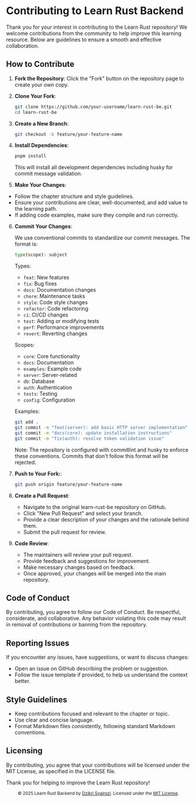 # Contributing to Learn Rust Backend

Thank you for your interest in contributing to the Learn Rust repository! We welcome contributions from the community to help improve this learning resource. Below are guidelines to ensure a smooth and effective collaboration.

## How to Contribute

1. **Fork the Repository**: Click the "Fork" button on the repository page to create your own copy.

2. **Clone Your Fork**:

   ```bash
   git clone https://github.com/your-username/learn-rust-be.git
   cd learn-rust-be
   ```

3. **Create a New Branch**:
   ```bash
   git checkout -b feature/your-feature-name

4. **Install Dependencies**:
   ```bash
   pnpm install
   ```
   This will install all development dependencies including husky for commit message validation.

5. **Make Your Changes**:

- Follow the chapter structure and style guidelines.
- Ensure your contributions are clear, well-documented, and add value to the learning path.
- If adding code examples, make sure they compile and run correctly.

6. **Commit Your Changes**:

   We use conventional commits to standardize our commit messages. The format is:
   ```bash
   type(scope): subject
   ```

   Types:
   - `feat`: New features
   - `fix`: Bug fixes
   - `docs`: Documentation changes
   - `chore`: Maintenance tasks
   - `style`: Code style changes
   - `refactor`: Code refactoring
   - `ci`: CI/CD changes
   - `test`: Adding or modifying tests
   - `perf`: Performance improvements
   - `revert`: Reverting changes

   Scopes:
   - `core`: Core functionality
   - `docs`: Documentation
   - `examples`: Example code
   - `server`: Server-related
   - `db`: Database
   - `auth`: Authentication
   - `tests`: Testing
   - `config`: Configuration

   Examples:
   ```bash
   git add .
   git commit -m "feat(server): add basic HTTP server implementation"
   git commit -m "docs(core): update installation instructions"
   git commit -m "fix(auth): resolve token validation issue"
   ```

   Note: The repository is configured with commitlint and husky to enforce these conventions. Commits that don't follow this format will be rejected.

7. **Push to Your Fork:**:

   ```bash
   git push origin feature/your-feature-name
   ```

8. **Create a Pull Request**:

   - Navigate to the original learn-rust-be repository on GitHub.
   - Click "New Pull Request" and select your branch.
   - Provide a clear description of your changes and the rationale behind them.
   - Submit the pull request for review.

9. **Code Review**:
   - The maintainers will review your pull request.
   - Provide feedback and suggestions for improvement.
   - Make necessary changes based on feedback.
   - Once approved, your changes will be merged into the main repository.

## Code of Conduct
By contributing, you agree to follow our Code of Conduct. Be respectful, considerate, and collaborative. Any behavior violating this code may result in removal of contributions or banning from the repository.

## Reporting Issues
If you encounter any issues, have suggestions, or want to discuss changes:

- Open an issue on GitHub describing the problem or suggestion.
- Follow the issue template if provided, to help us understand the context better.

## Style Guidelines
- Keep contributions focused and relevant to the chapter or topic.
- Use clear and concise language.
- Format Markdown files consistently, following standard Markdown conventions.

## Licensing
By contributing, you agree that your contributions will be licensed under the MIT License, as specified in the LICENSE file.

Thank you for helping to improve the Learn Rust repository!

<p align="center"> <sub>© 2025 Learn Rust Backend by <a href="https://github.com/dzikrisyairozi">Dzikri Syairozi</a>. Licensed under the <a href="./LICENSE">MIT License</a>.</sub> </p>